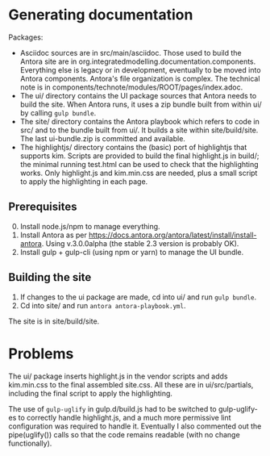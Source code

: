 # Generating documentation

Packages: 

* Asciidoc sources are in src/main/asciidoc. Those used to build the Antora site are in 
  org.integratedmodelling.documentation.components. Everything else is legacy or in 
  development, eventually to be moved into Antora components. Antora's file organization 
  is complex. The technical note is in components/technote/modules/ROOT/pages/index.adoc.
* The ui/ directory contains the UI package sources that Antora needs to build the site. 
  When Antora runs, it uses a zip bundle built from within ui/ by calling `gulp bundle`.
* The site/ directory contains the Antora playbook which refers to code in src/ and 
  to the bundle built from ui/. It builds a site within site/build/site. The last ui-bundle.zip 
  is committed and available.
* The highlightjs/ directory contains the (basic) port of highlightjs that supports 
  kim. Scripts are provided to build the final highlight.js in build/; the minimal running 
  test.html can be used to check that the highlighting works. Only highlight.js and 
  kim.min.css are needed, plus a small script to apply the highlighting in each page.
  
## Prerequisites
0. Install node.js/npm to manage everything.
1. Install Antora as per https://docs.antora.org/antora/latest/install/install-antora. 
   Using v.3.0.0alpha (the stable 2.3 version is probably OK).
2. Install gulp + gulp-cli (using npm or yarn) to manage the UI bundle.

## Building the site

1. If changes to the ui package are made, cd into ui/ and run `gulp bundle`.
2. Cd into site/ and run `antora antora-playbook.yml`. 

The site is in site/build/site.

# Problems

The ui/ package inserts highlight.js in the vendor scripts and adds kim.min.css to the 
final assembled site.css. All these are in ui/src/partials, including the final script 
to apply the highlighting.

The use of `gulp-uglify` in gulp.d/build.js had to be switched to gulp-uglify-es to 
correctly handle highlight.js, and a much more permissive lint configuration was required 
to handle it. Eventually I also commented out the pipe(uglify()) calls so that the code 
remains readable (with no change functionally).
